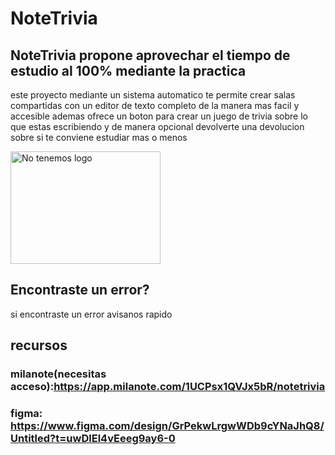# NoteTrivia

## NoteTrivia propone aprovechar el tiempo de estudio al 100% mediante la practica  

este proyecto mediante un sistema automatico te permite crear salas compartidas con un editor de texto completo de la manera mas facil y accesible ademas ofrece un boton para crear un juego de trivia sobre lo que estas escribiendo y de manera opcional devolverte una devolucion sobre si te conviene estudiar mas o menos

<!-- aca va a ir el logo -->
<img src="/logo.jfif/IMGS" alt="No tenemos logo" width="240" height="180"/>

## Encontraste un error?
si encontraste un error avisanos rapido


## recursos
### milanote(necesitas acceso):https://app.milanote.com/1UCPsx1QVJx5bR/notetrivia
### figma: https://www.figma.com/design/GrPekwLrgwWDb9cYNaJhQ8/Untitled?t=uwDlEl4vEeeg9ay6-0

